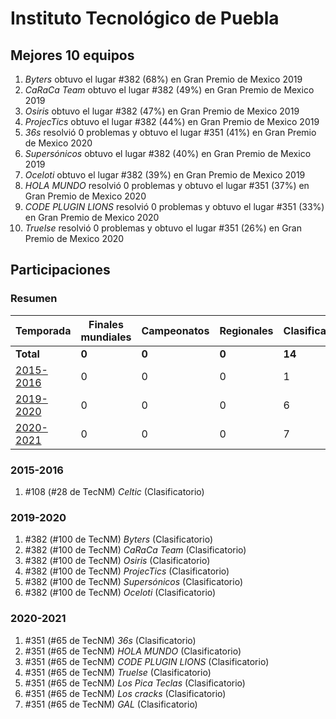 # Instituto Tecnológico de Puebla

## Mejores 10 equipos

1. _Byters_ obtuvo el lugar #382 (68%) en Gran Premio de Mexico 2019
1. _CaRaCa Team_ obtuvo el lugar #382 (49%) en Gran Premio de Mexico 2019
1. _Osiris_ obtuvo el lugar #382 (47%) en Gran Premio de Mexico 2019
1. _ProjecTics_ obtuvo el lugar #382 (44%) en Gran Premio de Mexico 2019
1. _36s_ resolvió 0 problemas y obtuvo el lugar #351 (41%) en Gran Premio de Mexico 2020
1. _Supersónicos_ obtuvo el lugar #382 (40%) en Gran Premio de Mexico 2019
1. _Oceloti_ obtuvo el lugar #382 (39%) en Gran Premio de Mexico 2019
1. _HOLA MUNDO_ resolvió 0 problemas y obtuvo el lugar #351 (37%) en Gran Premio de Mexico 2020
1. _CODE PLUGIN LIONS_ resolvió 0 problemas y obtuvo el lugar #351 (33%) en Gran Premio de Mexico 2020
1. _Truelse_ resolvió 0 problemas y obtuvo el lugar #351 (26%) en Gran Premio de Mexico 2020

## Participaciones

### Resumen

| Temporada | Finales mundiales | Campeonatos | Regionales | Clasificatorios | Equipos |
| --- | --- | --- | --- | --- | --- |
| **Total** | **0** | **0** | **0** | **14** | **14** |
| [2015-2016](#2015-2016) | 0 | 0 | 0 | 1 | 1 |
| [2019-2020](#2019-2020) | 0 | 0 | 0 | 6 | 6 |
| [2020-2021](#2020-2021) | 0 | 0 | 0 | 7 | 7 |

### 2015-2016

1. #108 (#28 de TecNM) _Celtic_ (Clasificatorio)

### 2019-2020

1. #382 (#100 de TecNM) _Byters_ (Clasificatorio)
1. #382 (#100 de TecNM) _CaRaCa Team_ (Clasificatorio)
1. #382 (#100 de TecNM) _Osiris_ (Clasificatorio)
1. #382 (#100 de TecNM) _ProjecTics_ (Clasificatorio)
1. #382 (#100 de TecNM) _Supersónicos_ (Clasificatorio)
1. #382 (#100 de TecNM) _Oceloti_ (Clasificatorio)

### 2020-2021

1. #351 (#65 de TecNM) _36s_ (Clasificatorio)
1. #351 (#65 de TecNM) _HOLA MUNDO_ (Clasificatorio)
1. #351 (#65 de TecNM) _CODE PLUGIN LIONS_ (Clasificatorio)
1. #351 (#65 de TecNM) _Truelse_ (Clasificatorio)
1. #351 (#65 de TecNM) _Los Pica Teclas_ (Clasificatorio)
1. #351 (#65 de TecNM) _Los cracks_ (Clasificatorio)
1. #351 (#65 de TecNM) _GAL_ (Clasificatorio)



